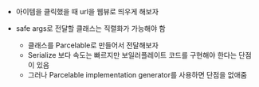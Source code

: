 - 아이템을 클릭했을 때 url을 웹뷰로 띄우게 해보자

- safe args로 전달할 클래스는 직렬화가 가능해야 함
	- 클래스를 Parcelable로 만들어서 전달해보자
	- Serialize 보다 속도는 빠르지만 보일러플레이트 코드를 구현해야 한다는 단점이 있음
	- 그러나 Parcelable implementation generator를 사용하면 단점을 없애줌 
